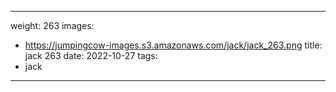 
---
weight: 263
images:
- https://jumpingcow-images.s3.amazonaws.com/jack/jack_263.png
title: jack 263
date: 2022-10-27
tags:
- jack
---
